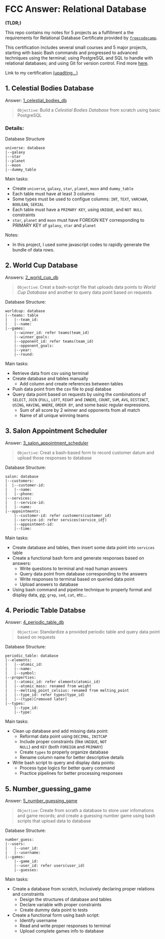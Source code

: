 # FCC Answer: Relational Database

<strong>(TLDR;)</strong>

This repo contains my notes for 5 projects as a fulfillment a the requirements for Relational Database Certificate provided by <code>[freecodecamp](https://www.freecodecamp.org)</code>.

This certification includes several small courses and 5 major projects, starting with basic Bash commands and progressed to advanced techniques using the terminal; using PostgreSQL and SQL to handle with relational databases; and using Git for version control. Find more [here](https://www.freecodecamp.org/learn/relational-database).

Link to my certification [(upadting...)]()

## 1. Celestial Bodies Database

Answer: [1_celestial_bodies_db](https://github.com/ndtrung-dev/relational-db-fcc/tree/main/1_celestial_bodies_db)

> <code>Objective</code>: Build a _Celestial Bodies Database_ from scratch using basic PostgreSQL

### Details:

Database Structure

    universe: database
    |--galaxy
    |--star
    |--planet
    |--moon
    |--dummy_table

Main tasks:
- Create <code>universe</code>, <code>galaxy</code>, <code>star</code>, <code>planet</code>, <code>moon</code> and <code>dummy_table</code>
- Each table must have at least 3 columns
- Some types must be used to configue columns: <code>INT</code>, <code>TEXT</code>, <code>VARCHAR</code>, <code>BOOLEAN</code>, <code>SERIAL</code>
- Each table must have a <code>PRIMARY KEY</code>, using <code>UNIQUE</code>, and <code>NOT NULL</code> constraints
- <code>star</code>, <code>planet</code> and <code>moon</code> must have FOREIGN KEY corresponding to PRIMARY KEY of <code>galaxy</code>, <code>star</code> and <code>planet</code>

Notes:

- In this project, I used some javascript codes to rapidly generate the bundle of data rows.

## 2. World Cup Database

Answers: [2_world_cup_db](https://github.com/ndtrung-dev/relational-db-fcc/tree/main/2_world_cup_db)

> <code>Objective</code>: Creat a bash-script file that uploads data points to _World Cup Database_ and another to query data point based on requests

Database Structure:

    worldcup: database
    |--teams: table
    |   |--team_id:
    |   |--name:
    |--games:
        |--winner_id: refer teams(team_id)
        |--winner_goals: 
        |--opponent_id: refer teams(team_id)
        |--opponent_goals:
        |--year:
        |--round: 

Main tasks:
- Retrieve data from csv using terminal
- Create database and tables manually
    - Add column and create references between tables
- Push data point from the csv file to psql databse
- Query data point based on requests by using the combinations of <code>SELECT</code>, <code>JOIN</code> (<code>FULL</code>, <code>LEFT</code>, <code>RIGHT</code> and <code>INNER</code>), <code>COUNT</code>, <code>SUM</code>, <code>AVG</code>, <code>DISTINCT</code>, <code>USING</code>, <code>HAVING</code>, <code>WHERE</code>, <code>ORDER BY</code>, and some basic regular expressions.
    - Sum of all score by 2 winner and opponents from all match
    - Name of all unique winning teams 

## 3. Salon Appointment Scheduler

Answer: [3_salon_appointment_scheduler](https://github.com/ndtrung-dev/relational-db-fcc/tree/main/3_salon_appointment_scheduler)

> <code>Objective</code>: Creat a bash-based form to record customer datum and upload those responses to database 

Database Structure:

    salon: database
    |--customers:
    |  |--customer-id:
    |   |--name:
    |   |--phone:
    |--services:
    |   |--service-id:
    |   |--name:
    |--appointments:
        |--customer-id: refer customers(customer_id)
        |--service-id: refer services(service_idƒ)
        |--appointment-id:
        |--time:

Main tasks:
- Create database and tables, then insert some data point into <code>services</code> table
- Create a functional bash form and generate responses based on answers:
    - Write questions to terminal and read human answers
    - Query data point from database corresponding to the answers
    - Write responses to terminal based on queried data point
    - Upload answers to database
- Using bash command and pipeline technique to properly format and display data, <u>_eg:_</u> <code>grep</code>, <code>sed</code>, <code>cat</code>, etc...

## 4. Periodic Table Databse

Answer: [4_periodic_table_db](https://github.com/ndtrung-dev/relational-db-fcc/tree/main/4_periodic_table_db)

> <code>Objective</code>: Standardize a provided periodic table and query data point based on requests 

Database Structure:

    periodic_table: database
    |--elements:
    |   |--atomic_id:
    |   |--name:
    |   |--symbol:
    |--properties: 
    |   |--atomic_id: refer elements(atomic_id) 
    |   |--atomic_mass: renamed from weight
    |   |--melting_point_celsius: renamed from melting_point
    |   |--type_id: refer types(type_id)
    |   |--(type)[removed later]
    |--types:
        |--type_id:
        |--type:

Main tasks:
- Clean up database and add missing data point:
    - Reformat data point using <code>DECIMAL</code>, <code>INITCAP</code>
    - Include proper constraints (like <code>UNIQUE</code>, <code>NOT NULL</code>) and <code>KEY</code> (both <code>FOREIGN</code> and <code>PRIMARY</code>)
    - Create <code>types</code> to properly organize database
    - Rename column name for better descriptive details
- Write bash script to query and display data points:
    - Process type logics for better query command
    - Practice pipelines for better processing responses

## 5. Number_guessing_game

Answer: [5_number_guessing_game](https://github.com/ndtrung-dev/relational-db-fcc/tree/main/5_number_guessing_game)

> <code>Objective</code>: Create from scrath a database to store user infomations and game records; and create a guessing number game using bash scripts that upload data to database

Database Structure:

    number_guess:
    |--users:
    |   |--user_id:
    |   |--username:
    |--games:
        |--game_id:
        |--user_id: refer users(user_id)
        |--guesses:

Main tasks:
- Create a database from scratch, inclusively declaring proper relations and constraints
    - Design the structures of database and tables
    - Declare variable with proper constraints
    - Create dummy data point to tests
- Create a functional form using bash script:
    - Identify username
    - Read and write proper responses to terminal
    - Upload complete games info to database



